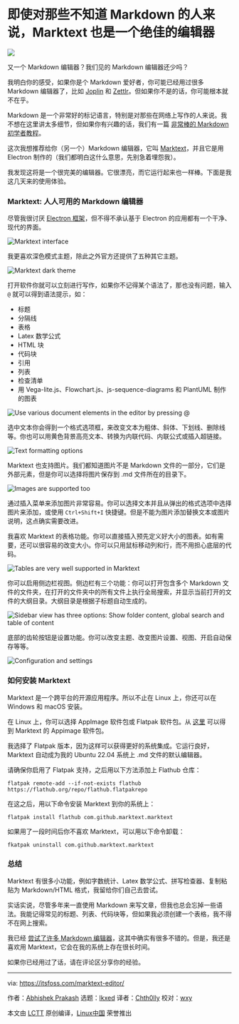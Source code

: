 [#]: subject: "Marktext is an Excellent Editor Even for Those Who Don’t Know Markdown"
[#]: via: "https://itsfoss.com/marktext-editor/"
[#]: author: "Abhishek Prakash https://itsfoss.com/"
[#]: collector: "lkxed"
[#]: translator: "Chth0lly"
[#]: reviewer: "wxy"
[#]: publisher: "wxy"
[#]: url: "https://linux.cn/article-14986-1.html"

即使对那些不知道 Markdown 的人来说，Marktext 也是一个绝佳的编辑器
======

![](https://img.linux.net.cn/data/attachment/album/202208/31/170837f0kx77ewii4hkih0.jpg)

又一个 Markdown 编辑器？我们见的 Markdown 编辑器还少吗？

我明白你的感受，如果你是个 Markdown 爱好者，你可能已经用过很多 Markdown 编辑器了，比如 [Joplin][1] 和 [Zettlr][2]。但如果你不是的话，你可能根本就不在乎。

Markdown 是一个非常好的标记语言，特别是对那些在网络上写作的人来说。我不想在这里讲太多细节，但如果你有兴趣的话，我们有一篇 [非常棒的 Markdown 初学者教程][3]。

这次我想推荐给你（另一个）Markdown 编辑器，它叫 [Marktext][4]，并且它是用 Electron 制作的（我们都明白这什么意思，先别急着埋怨我）。

我发现这将是一个很完美的编辑器。它很漂亮，而它运行起来也一样棒。下面是我这几天来的使用体验。

### Marktext: 人人可用的 Markdown 编辑器

尽管我很讨厌 [Electron 框架][5]，但不得不承认基于 Electron 的应用都有一个干净、现代的界面。

![Marktext interface][6]

我更喜欢深色模式主题，除此之外官方还提供了五种其它主题。

![Marktext dark theme][7]

打开软件你就可以立刻进行写作，如果你不记得某个语法了，那也没有问题，输入 `@` 就可以得到语法提示，如：

* 标题
* 分隔线
* 表格
* Latex 数学公式
* HTML 块
* 代码块
* 引用
* 列表
* 检查清单
* 用 Vega-lite.js、Flowchart.js、js-sequence-diagrams 和 PlantUML 制作的图表

![Use various document elements in the editor by pressing @][8]

选中文本你会得到一个格式选项框，来改变文本为粗体、斜体、下划线、删除线等。你也可以用黄色背景高亮文本、转换为内联代码、内联公式或插入超链接。

![Text formatting options][9]

Marktext 也支持图片。我们都知道图片不是 Markdown 文件的一部分，它们是外部元素，但是你可以选择将图片保存到 .md 文件所在的目录下。

![Images are supported too][10]

通过插入菜单来添加图片非常容易。你可以选择文本并且从弹出的格式选项中选择图片来添加，或使用 `Ctrl+Shift+I` 快捷键。但是不能为图片添加替换文本或图片说明，这点确实需要改进。

我喜欢 Marktext 的表格功能。你可以直接插入预先定义好大小的图表。如有需要，还可以很容易的改变大小。你可以只用鼠标移动列和行，而不用担心底层的代码。

![Tables are very well supported in Marktext][11]

你可以启用侧边栏视图。侧边栏有三个功能：你可以打开包含多个 Markdown 文件的文件夹，在打开的文件夹中的所有文件上执行全局搜索，并显示当前打开的文件的大纲目录。大纲目录是根据子标题自动生成的。

![Sidebar view has three options: Show folder content, global search and table of content][12]

底部的齿轮按钮是设置功能。你可以改变主题、改变图片设置、视图、开启自动保存等等。

![Configuration and settings][13]

### 如何安装 Marktext

Marktext 是一个跨平台的开源应用程序。所以不止在 Linux 上，你还可以在 Windows 和 macOS 安装。

在 Linux 上，你可以选择 AppImage 软件包或 Flatpak 软件包。从 [这里][14] 可以得到 Marktext 的 Appimage 软件包。

我选择了 Flatpak 版本，因为这样可以获得更好的系统集成。它运行良好，Marktext 自动成为我的 Ubuntu 22.04 系统上 .md 文件的默认编辑器。

请确保你启用了 Flatpak 支持，之后用以下方法添加上 Flathub 仓库：

```
flatpak remote-add --if-not-exists flathub https://flathub.org/repo/flathub.flatpakrepo
```

在这之后，用以下命令安装 Marktext 到你的系统上：

```
flatpak install flathub com.github.marktext.marktext
```

如果用了一段时间后你不喜欢 Marktext，可以用以下命令卸载：

```
fkatpak uninstall com.github.marktext.marktext
```

### 总结

Marktext 有很多小功能，例如字数统计、Latex 数学公式、拼写检查器、复制粘贴为 Markdown/HTML 格式，我留给你们自己去尝试。

实话实说，尽管多年来一直使用 Markdown 来写文章，但我也总会忘掉一些语法。我能记得常见的标题、列表、代码块等，但如果我必须创建一个表格，我不得不在网上搜索。

我已经 [尝试了许多 Markdown 编辑器][15]，这其中确实有很多不错的。但是，我还是喜欢用 Marktext，它会在我的系统上存在很长时间。

如果你已经用过了话，请在评论区分享你的经验。

--------------------------------------------------------------------------------

via: https://itsfoss.com/marktext-editor/

作者：[Abhishek Prakash][a]
选题：[lkxed][b]
译者：[Chth0lly](https://github.com/Chth0lly)
校对：[wxy](https://github.com/wxy)

本文由 [LCTT](https://github.com/LCTT/TranslateProject) 原创编译，[Linux中国](https://linux.cn/) 荣誉推出

[a]: https://itsfoss.com/
[b]: https://github.com/lkxed
[1]: https://itsfoss.com/joplin/
[2]: https://itsfoss.com/zettlr-markdown-editor/
[3]: https://itsfoss.com/markdown-guide/
[4]: https://github.com/marktext/marktext/
[5]: https://www.electronjs.org/
[6]: https://itsfoss.com/wp-content/uploads/2022/08/marktext-interface.png
[7]: https://itsfoss.com/wp-content/uploads/2022/08/marktext-dark-theme.png
[8]: https://itsfoss.com/wp-content/uploads/2022/08/marktext-insert-options.png
[9]: https://itsfoss.com/wp-content/uploads/2022/08/text-formatting-options-marktext.png
[10]: https://itsfoss.com/wp-content/uploads/2022/08/images-in-marktext.png
[11]: https://itsfoss.com/wp-content/uploads/2022/08/tables-in-marktext.png
[12]: https://itsfoss.com/wp-content/uploads/2022/08/sidebar-view-marktext.png
[13]: https://itsfoss.com/wp-content/uploads/2022/08/marktext-settings.png
[14]: https://github.com/marktext/marktext/releases
[15]: https://itsfoss.com/best-markdown-editors-linux/

